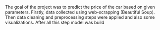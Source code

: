 The goal of the project was to predict the price of the car based on given parameters. Firstly, data collected using web-scrapping (Beautiful Soup). Then data cleaning and preprocessing steps were applied and also some visualizations. After all this step model was build
